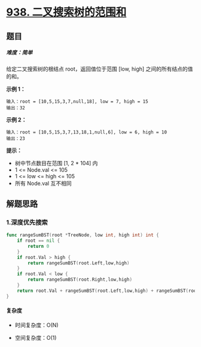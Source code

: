 # [938. 二叉搜索树的范围和](https://leetcode-cn.com/problems/range-sum-of-bst/)

## 题目

##### 难度：简单

给定二叉搜索树的根结点 root，返回值位于范围 [low, high] 之间的所有结点的值的和。


**示例 1：**

~~~
输入：root = [10,5,15,3,7,null,18], low = 7, high = 15
输出：32
~~~

**示例 2：**

~~~
输入：root = [10,5,15,3,7,13,18,1,null,6], low = 6, high = 10
输出：23
~~~

**提示：**

- 树中节点数目在范围 [1, 2 * 104] 内
- 1 <= Node.val <= 105
- 1 <= low <= high <= 105
- 所有 Node.val 互不相同

## 解题思路

### 1.深度优先搜索

~~~go
func rangeSumBST(root *TreeNode, low int, high int) int {
    if root == nil {
        return 0
    }
    if root.Val > high {
        return rangeSumBST(root.Left,low,high)
    }
    if root.Val < low {
        return rangeSumBST(root.Right,low,high)
    }
    return root.Val + rangeSumBST(root.Left,low,high) + rangeSumBST(root.Right,low,high)
}
~~~

#### 复杂度

- 时间复杂度：O(N)

- 空间复杂度：O(1)